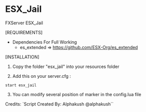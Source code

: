 # ESX_Jail
FXServer ESX_Jail

[REQUIREMENTS]

* Dependencies For Full Working
  * es_extended => https://github.com/ESX-Org/es_extended


[INSTALLATION]

1) Copy the folder "esx_jail" into your resources folder

2) Add this on your server.cfg :
```
start esx_jail
```

3) You can modify several position of marker in the config.lua file
	
Credits: 
`Script Created By: Alphakush @alphakush``
